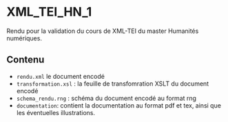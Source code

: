 # XML_TEI_HN_1
Rendu pour la validation du cours de XML-TEI du master Humanités numériques.
## Contenu 
- ``rendu.xml`` le document encodé
- ``transformation.xsl`` : la feuille de transfomration XSLT du document encodé
- ``schema_rendu.rng`` : schéma du document encodé au format rng
- ``documentation``: contient la documentation au format pdf et tex, ainsi que les éventuelles illustrations.
